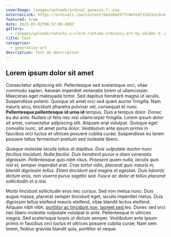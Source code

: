 ```yaml
---
coverImage: /images/uploads/ordinal_genesis-7-.png
externalLink: https://ordinals.com/content/0a2e0be97fc4bfe4f31d193cdc4c7b31aa062995904aae564c9e58b348a5fe2bi0
featured: true
date: 2025-03-02T00:57:00.000Z
gallery:
  - /images/uploads/satoshi-s-clock-runtime-ordinals-art-by-smldms-3-.png
title: Test
categories:
  - generative-art
description: Test de description
---
```

## Lorem ipsum dolor sit amet

Consectetur adipiscing elit. Pellentesque sed scelerisque orci, vitae commodo sapien. Aenean imperdiet venenatis lorem ut ullamcorper. Maecenas eget malesuada tortor. Sed dapibus hendrerit magna ut iaculis. Suspendisse potenti. Quisque sit amet orci sed quam auctor fringilla. Nam mauris arcu, tincidunt pharetra pulvinar vel, consequat et nunc. **Pellentesque pellentesque id urna id** tempus. Duis a tempus dolor. Donec eu dui ante. Nullam ut felis nec nisi ullamcorper fringilla. Lorem ipsum dolor sit amet, consectetur adipiscing elit. Aliquam erat volutpat. Quisque eget convallis nunc, sit amet porta dolor. Vestibulum ante ipsum primis in faucibus orci luctus et ultrices posuere cubilia curae; Suspendisse eu lorem posuere tellus fermentum pretium sed molestie libero.

*Quisque molestie iaculis tellus at dapibus. Duis vulputate auctor nunc facilisis tincidunt. Nulla facilisi. Duis hendrerit purus a diam venenatis dignissim. Pellentesque quis nibh risus. Praesent quam nulla, iaculis quis nisl et, semper imperdiet erat. Cras tortor odio, placerat quis mauris in, blandit dignissim tellus. Etiam tincidunt sed magna et egestas. Duis lobortis dictum eros, non viverra purus sagittis sed. Fusce ac dolor at tellus placerat sollicitudin et a nisi.*

Morbi tincidunt sollicitudin eros nec cursus. Sed non metus nunc. Duis augue massa, placerat semper tincidunt eget, iaculis imperdiet metus. Duis dignissim tellus eleifend mauris eleifend, vitae blandit lectus eleifend. Aliquam nibh nibh, [porttitor ac tincidunt non, laoreet sed ](#)leo. Donec sed orci nec libero molestie vulputate volutpat in ante. Pellentesque in ultrices magna. Sed scelerisque turpis ut dictum semper. Vestibulum ante ipsum primis in faucibus orci luctus et ultrices posuere cubilia curae; Nam sem lorem, finibus gravida blandit quis, porttitor et neque.
